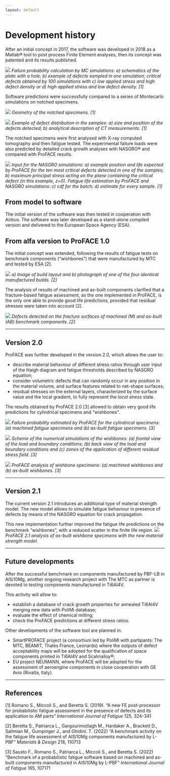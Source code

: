 ```yaml
---
layout: default
---
```

# Development history

After an initial concept in 2017, the software was developed in 2018 as a Matlab® tool to post process Finite Element analyses, then its concept was patented and its results published.

![](images/MC.png)
*Failure probability calculation by MC simulations: a) schematics of the plate with a hole; b) example of defects sampled in one simulation; critical defects obtained by 100 simulations with c) low applied stress and high defect density or d) high applied stress and low defect density. \[1\]*

Software predictions were successfully compared to a series of Montecarlo simulations on notched specimens.

![](images/notched_spec.png)
*Geometry of the notched specimens. \[1\]*

![](images/dfx_distribution.png)
*Example of defect distribution in the samples: a) size and position of the defects detected; b) analytical description of CT measurements. \[1\]*

The notched specimens were first analysed with X-ray computed tomography and then fatigue tested. The experimental failure loads were also predicted by detailed crack growth analyses with NASGRO® and compared with ProFACE results.

![](images/NASGRO.png)
*Input for the NASGRO simulations: a) example position and life expected by ProFACE for the ten most critical defects detected in one of the samples; b) maximum principal stress acting on the plane containing the critical defect (in this example, z=0). Fatigue life estimation by ProFACE and NASGRO simulations: c) cdf for the batch; d) estimate for every sample. \[1\]*

## From model to software

The initial version of the software was then tested in cooperation with Airbus. The software was later developed as a stand-alone compiled version and delivered to the European Space Agency (ESA).

## From alfa version to ProFACE 1.0

The initial concept was extended, following the results of fatigue tests on benchmark components (“wishbones”) that were manufactured by MTC and tested by ESA \[2\].

![](images/WB_build.png)
*a) Image of build layout and b) photograph of one of the four identical manufactured builds. \[2\]*

The analysis of results of machined and as-built components clarified that a fracture-based fatigue assessment, as the one implemented in ProFACE, is the only one able to provide good life predictions, provided that residual stresses were taken into account \[2\].

![](images/WB_fractographies.png)
*Defects detected on the fracture surfaces of machined (M) and as-built (AB) benchmark components. \[2\]*

------------------------------------------------------------------------
## Version 2.0

ProFACE was further developed in the version 2.0, which allows the user to:

- describe material behaviour of different stress ratios through user input of the Haigh diagram and fatigue thresholds described by NASGRO equation;
- consider volumetric defects that can randomly occur in any position in the material volume, and surface features related to net-shape surfaces;
- residual stresses on the external layers, characterized by the surface value and the local gradient, to fully represent the *local stress* state.

The results obtained by ProFACE 2.0 \[3\] allowed to obtain very good life predictions for cylindrical specimens and “wishbones”.

![](images/SN_HCF.png)
*Failure probability estimated by ProFACE for the cylindrical specimens: (a) machined fatigue specimens and (b) as-built fatigue specimens. \[3\]*

![](images/WB_FEM.png)
*Scheme of the numerical simulations of the wishbones: (a) frontal view of the load and boundary conditions; (b) back view of the load and boundary conditions and \(c\) zones of the application of different residual stress field. \[3\]*

![](images/FN_WB_2_0.png)
*ProFACE analysis of wishbone specimens: (a) machined wishbones and (b) as-built wishbones. \[3\]*

------------------------------------------------------------------------
## Version 2.1

The current version 2.1 introduces an additional type of material strength model. The new model allows to simulate fatigue behaviour in presence of defects by means of the NASGRO equation for crack propagation.

This new implementation further improved the fatigue life predictions on the benchmark “wishbones”, with a reduced scatter in the finite life region.
![](images/FN_WB_AB_2_1.png)
*ProFACE 2.1 analysis of as-built wishbone specimens with the new material strength model.*

------------------------------------------------------------------------
## Future developments

After the successful benchmark on components manufactured by PBF-LB in AlSi10Mg, another ongoing research project with The MTC as partner is devoted to testing components manufactured in Ti6Al4V.

This activity will allow to:

- establish a database of crack growth properties for annealed Ti6Al4V merging new data with PoliMi database;
- evaluate the effect of chemical milling;
- check the ProFACE predictions at different stress ratios.

Other developments of the software tool are planned in:

- SmartPROFACE project (a consortium led by PoliMI with partipants: The MTC, BEAMIT, Thales France, Leonardo) where the outputs of defect acceptability maps will be adopted for the qualification of space components printed in Ti6Al4V and Scalmalloy®;
- EU project NEUMANN, where ProFACE will be adopted for the assessment of aeroengine components in close cooperation with GE Avio (Rivalta, Italy).
  
------------------------------------------------------------------------
## References

\[1\] Romano S., Miccoli S., and Beretta S. (2019). “A new FE post-processor for probabilistic fatigue assessment in the presence of defects and its application to AM parts” *International Journal of Fatigue* 125, 324-341

\[2\] Beretta S., Patriarca L., Gargourimotlagh M., Hardaker A., Brackett D., Salimian  M., Gumpinger J., and Ghidini. T. (2022) “A benchmark activity on the fatigue life assessment of AlSi10Mg components manufactured by L-PBF” *Materials & Design* 218, 110713

\[3\] Sausto F., Romano S., Patriarca L., Miccoli S., and Beretta S. (2022) “Benchmark of a probabilistic fatigue software based on machined and as-built components manufactured in AlSi10Mg by L-PBF” *International Journal of Fatigue* 165, 107171
